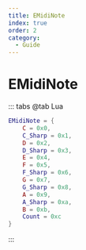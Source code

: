 ```yaml
---
title: EMidiNote
index: true
order: 2
category:
  - Guide
---
```


# EMidiNote
::: tabs
@tab Lua
```lua
EMidiNote = {
    C = 0x0,
    C_Sharp = 0x1,
    D = 0x2,
    D_Sharp = 0x3,
    E = 0x4,
    F = 0x5,
    F_Sharp = 0x6,
    G = 0x7,
    G_Sharp = 0x8,
    A = 0x9,
    A_Sharp = 0xa,
    B = 0xb,
    Count = 0xc
}
```
:::